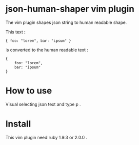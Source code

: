 json-human-shaper vim plugin
=================
  
The vim plugin shapes json string to human readable shape.  
    
This text :

    { foo: "lorem", bar: "ipsum" }  

is converted to the human readable text :  

    {  
        foo: "lorem",  
        bar: "ipsum"  
    }

How to use
=================

Visual selecting json text and type <Leader>p .  

Install
=================

This vim plugin need ruby 1.9.3 or 2.0.0 .

